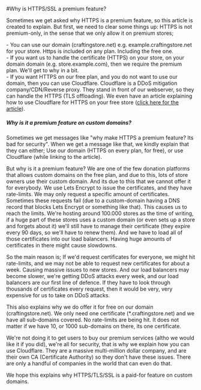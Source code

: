 #Why is HTTPS/SSL a premium feature?

Sometimes we get asked why HTTPS is a premium feature, so this article is created to explain. But first, we need to clear some things up: HTTPS is not premium-only, in the sense that we only allow it on premium stores;

\- You can use our domain (craftingstore.net) e.g. example.craftingstore.net for your store. Https is included on any plan. Including the free one.  
\- If you want us to handle the certificate (HTTPS) on your store, on your domain domain (e.g. store.example.com), then we require the premium plan. We'll get to why in a bit.  
\- If you want HTTPS on our free plan, and you do not want to use our domain, then you can use Cloudflare. Cloudflare is a DDoS mitigation company/CDN/Reverse proxy. They stand in front of our webserver, so they can handle the HTTPS (TLS offloading). We even have an article explaining how to use Cloudflare for HTTPS on your free store ([click here for the article](/general/set-up-ssl-certificates-for-your-store)).

##### Why is it a premium feature on custom domains?

Sometimes we get messages like "why make HTTPS a premium feature? Its bad for security". When we get a message like that, we kindly explain that they can either; Use our domain (HTTPS on every plan, for free), or use Cloudflare (while linking to the article).

But why is it a premium feature? We are one of the few donation platforms that allows custom domains on the free plan, and due to this, lots of store owners use their custom domain. And its due to this that we cannot offer it for everybody. We use Lets Encrypt to issue the certificates, and they have rate-limits. We may only request a specific amount of certificates. Sometimes these requests fail (due to a custom-domain having a DNS record that blocks Lets Encrypt or something like that). This causes us to reach the limits. We're hosting around 100.000 stores as the time of writing, if a huge part of these stores uses a custom domain (or even sets up a store and forgets about it) we'll still have to manage their certificate (they expire every 90 days, so we'll have to renew them). And we have to load all of those certificates into our load balancers. Having huge amounts of certificates in there might cause slowdowns.

So the main reason is; If we'd request certificates for everyone, we might hit rate-limits, and we may not be able to request new certificates for about a week. Causing massive issues to new stores. And our load balancers may become slower, we're getting DDoS attacks every week, and our load balancers are our first line of defence. If they have to look through thousands of certificates every request, then it would be very, very expensive for us to take on DDoS attacks.

This also explains why we do offer it for free on our domain (craftingstore.net). We only need one certificate (\*.craftingstore.net) and we have all sub-domains covered. No rate-limits are being hit. It does not matter if we have 10, or 1000 sub-domains on there, its one certificate.

We're not doing it to get users to buy our premium services (altho we would like it if you did), we're all for security, that is why we explain how you can use Cloudflare. They are a massive multi-million dollar company, and are their own CA (Certificate Authority) so they don't have these issues. There are only a handful of companies in the world that can even do that.

We hope this explains why HTTPS/TLS/SSL is a paid-for feature on custom domains.